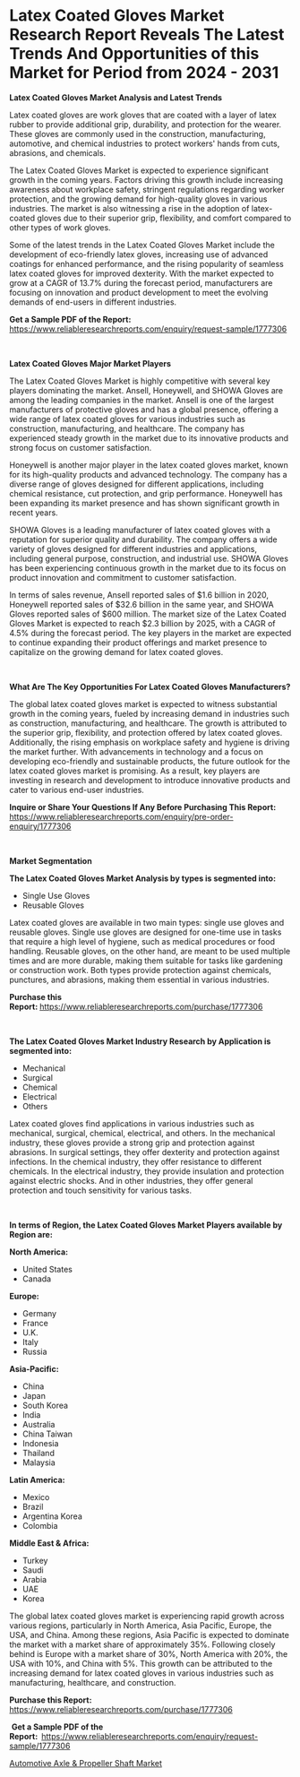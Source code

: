 <p><h1>Latex Coated Gloves Market Research Report Reveals The Latest Trends And Opportunities of this Market for Period from 2024 - 2031</h1></p><p><strong>Latex Coated Gloves Market Analysis and Latest Trends</strong></p>
<p><p>Latex coated gloves are work gloves that are coated with a layer of latex rubber to provide additional grip, durability, and protection for the wearer. These gloves are commonly used in the construction, manufacturing, automotive, and chemical industries to protect workers' hands from cuts, abrasions, and chemicals.</p><p>The Latex Coated Gloves Market is expected to experience significant growth in the coming years. Factors driving this growth include increasing awareness about workplace safety, stringent regulations regarding worker protection, and the growing demand for high-quality gloves in various industries. The market is also witnessing a rise in the adoption of latex-coated gloves due to their superior grip, flexibility, and comfort compared to other types of work gloves.</p><p>Some of the latest trends in the Latex Coated Gloves Market include the development of eco-friendly latex gloves, increasing use of advanced coatings for enhanced performance, and the rising popularity of seamless latex coated gloves for improved dexterity. With the market expected to grow at a CAGR of 13.7% during the forecast period, manufacturers are focusing on innovation and product development to meet the evolving demands of end-users in different industries.</p></p>
<p><strong>Get a Sample PDF of the Report:&nbsp;</strong> <a href="https://www.reliableresearchreports.com/enquiry/request-sample/1777306">https://www.reliableresearchreports.com/enquiry/request-sample/1777306</a></p>
<p>&nbsp;</p>
<p><strong>Latex Coated Gloves Major Market Players</strong></p>
<p><p>The Latex Coated Gloves Market is highly competitive with several key players dominating the market. Ansell, Honeywell, and SHOWA Gloves are among the leading companies in the market. Ansell is one of the largest manufacturers of protective gloves and has a global presence, offering a wide range of latex coated gloves for various industries such as construction, manufacturing, and healthcare. The company has experienced steady growth in the market due to its innovative products and strong focus on customer satisfaction.</p><p>Honeywell is another major player in the latex coated gloves market, known for its high-quality products and advanced technology. The company has a diverse range of gloves designed for different applications, including chemical resistance, cut protection, and grip performance. Honeywell has been expanding its market presence and has shown significant growth in recent years.</p><p>SHOWA Gloves is a leading manufacturer of latex coated gloves with a reputation for superior quality and durability. The company offers a wide variety of gloves designed for different industries and applications, including general purpose, construction, and industrial use. SHOWA Gloves has been experiencing continuous growth in the market due to its focus on product innovation and commitment to customer satisfaction.</p><p>In terms of sales revenue, Ansell reported sales of $1.6 billion in 2020, Honeywell reported sales of $32.6 billion in the same year, and SHOWA Gloves reported sales of $600 million. The market size of the Latex Coated Gloves Market is expected to reach $2.3 billion by 2025, with a CAGR of 4.5% during the forecast period. The key players in the market are expected to continue expanding their product offerings and market presence to capitalize on the growing demand for latex coated gloves.</p></p>
<p>&nbsp;</p>
<p><strong>What Are The Key Opportunities For Latex Coated Gloves Manufacturers?</strong></p>
<p><p>The global latex coated gloves market is expected to witness substantial growth in the coming years, fueled by increasing demand in industries such as construction, manufacturing, and healthcare. The growth is attributed to the superior grip, flexibility, and protection offered by latex coated gloves. Additionally, the rising emphasis on workplace safety and hygiene is driving the market further. With advancements in technology and a focus on developing eco-friendly and sustainable products, the future outlook for the latex coated gloves market is promising. As a result, key players are investing in research and development to introduce innovative products and cater to various end-user industries.</p></p>
<p><strong>Inquire or Share Your Questions If Any Before Purchasing This Report:</strong> <a href="https://www.reliableresearchreports.com/enquiry/pre-order-enquiry/1777306">https://www.reliableresearchreports.com/enquiry/pre-order-enquiry/1777306</a></p>
<p>&nbsp;</p>
<p><strong>Market Segmentation</strong></p>
<p><strong>The Latex Coated Gloves Market Analysis by types is segmented into:</strong></p>
<p><ul><li>Single Use Gloves</li><li>Reusable Gloves</li></ul></p>
<p><p>Latex coated gloves are available in two main types: single use gloves and reusable gloves. Single use gloves are designed for one-time use in tasks that require a high level of hygiene, such as medical procedures or food handling. Reusable gloves, on the other hand, are meant to be used multiple times and are more durable, making them suitable for tasks like gardening or construction work. Both types provide protection against chemicals, punctures, and abrasions, making them essential in various industries.</p></p>
<p><strong>Purchase this Report:&nbsp;</strong><a href="https://www.reliableresearchreports.com/purchase/1777306">https://www.reliableresearchreports.com/purchase/1777306</a></p>
<p>&nbsp;</p>
<p><strong>The Latex Coated Gloves Market Industry Research by Application is segmented into:</strong></p>
<p><ul><li>Mechanical</li><li>Surgical</li><li>Chemical</li><li>Electrical</li><li>Others</li></ul></p>
<p><p>Latex coated gloves find applications in various industries such as mechanical, surgical, chemical, electrical, and others. In the mechanical industry, these gloves provide a strong grip and protection against abrasions. In surgical settings, they offer dexterity and protection against infections. In the chemical industry, they offer resistance to different chemicals. In the electrical industry, they provide insulation and protection against electric shocks. And in other industries, they offer general protection and touch sensitivity for various tasks.</p></p>
<p>&nbsp;</p>
<p><strong>In terms of Region, the Latex Coated Gloves Market Players available by Region are:</strong></p>
<p>
    <p> <strong> North America: </strong>
        <ul>
            <li>United States</li>
            <li>Canada</li>
        </ul>
        </p> 
    <p> <strong> Europe: </strong>
        <ul>
            <li>Germany</li>
            <li>France</li>
            <li>U.K.</li>
            <li>Italy</li>
            <li>Russia</li>
        </ul>
        </p> 
    <p> <strong> Asia-Pacific: </strong>
        <ul>
            <li>China</li>
            <li>Japan</li>
            <li>South Korea</li>
            <li>India</li>
            <li>Australia</li>
            <li>China Taiwan</li>
            <li>Indonesia</li>
            <li>Thailand</li>
            <li>Malaysia</li>
        </ul>
        </p> 
    <p> <strong> Latin America: </strong>
        <ul>
            <li>Mexico</li>
            <li>Brazil</li>
            <li>Argentina Korea</li>
            <li>Colombia</li>
        </ul>
        </p> 
    <p> <strong> Middle East & Africa: </strong>
        <ul>
            <li>Turkey</li>
            <li>Saudi</li>
            <li>Arabia</li>
            <li>UAE</li>
            <li>Korea</li>
        </ul>
    </p>
    </p>
<p><p>The global latex coated gloves market is experiencing rapid growth across various regions, particularly in North America, Asia Pacific, Europe, the USA, and China. Among these regions, Asia Pacific is expected to dominate the market with a market share of approximately 35%. Following closely behind is Europe with a market share of 30%, North America with 20%, the USA with 10%, and China with 5%. This growth can be attributed to the increasing demand for latex coated gloves in various industries such as manufacturing, healthcare, and construction.</p></p>
<p><strong>Purchase this Report: </strong><a href="https://www.reliableresearchreports.com/purchase/1777306">https://www.reliableresearchreports.com/purchase/1777306</a></p>
<p>&nbsp;<strong>Get a Sample PDF of the Report:&nbsp;&nbsp;</strong><a href="https://www.reliableresearchreports.com/enquiry/request-sample/1777306">https://www.reliableresearchreports.com/enquiry/request-sample/1777306</a></p>
<p><strong></strong></p>
<p><p><a href="https://noble-drawer-34c.notion.site/Automotive-Axle-Propeller-Shaft-Market-Size-Share-Trends-Analysis-Report-By-Material-By-Type--649923a01cf34614a6e46edb994164b7">Automotive Axle & Propeller Shaft Market</a></p></p>